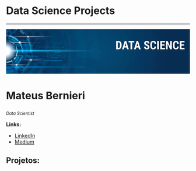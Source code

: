 # Data Science Projects 
****

<p align="center">
  <img src="banner.png" >
</p>


# Mateus Bernieri
<sub>*Data Scientist*




  **Links:**
 * [LinkedIn](https://www.linkedin.com/in/mateus-bernieri-ramos-6b518a114)
  * [Medium](https://www.medium.com)
  
  
  ## Projetos:
